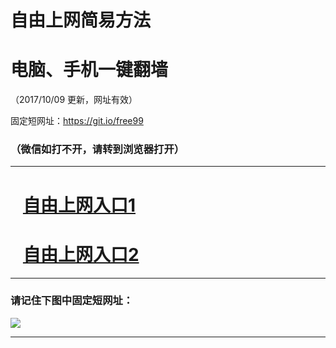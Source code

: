 ﻿# 自由上网简易方法

# 电脑、手机一键翻墙

（2017/10/09 更新，网址有效）

固定短网址：https://git.io/free99

### （微信如打不开，请转到浏览器打开）


***





# &nbsp;&nbsp; <a href="http://ft1698132277.fwq-tz-1001.info/fwqtz01.html?t=100900113278 " target="_blank">自由上网入口1</a>
# &nbsp;&nbsp; <a href="http://ft2296220167.fwq-tz-1002.info/fwqtz02.html?t=10090017582 " target="_blank">自由上网入口2</a>
***

### 请记住下图中固定短网址：

<img src="https://s3-us-west-2.amazonaws.com/fwq-1001/yjfq-20170905okok.png" /> 


***

